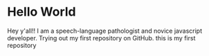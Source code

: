 # Hello World
Hey y'all!! I am a speech-language pathologist and novice javascript developer. Trying out my first repository on GitHub. 
this is my first repository

